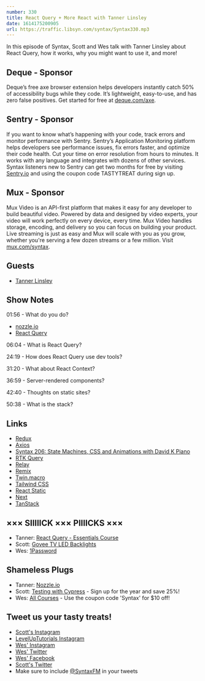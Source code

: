 ```yaml
---
number: 330
title: React Query + More React with Tanner Linsley
date: 1614175200905
url: https://traffic.libsyn.com/syntax/Syntax330.mp3
---
```


In this episode of Syntax, Scott and Wes talk with Tanner Linsley about React Query, how it works, why you might want to use it, and more!

## Deque - Sponsor
Deque’s free axe browser extension helps developers instantly catch 50% of accessibility bugs while they code. It’s lightweight, easy-to-use, and has zero false positives. Get started for free at [deque.com/axe](https://deque.com/axe/?utm_source=syntax&utm_medium=podcast&utm_campaign=axe_extension).

## Sentry - Sponsor
If you want to know what’s happening with your code, track errors and monitor performance with Sentry. Sentry’s Application Monitoring platform helps developers see performance issues, fix errors faster, and optimize their code health. Cut your time on error resolution from hours to minutes. It works with any language and integrates with dozens of other services. Syntax listeners new to Sentry can get two months for free by visiting [Sentry.io](https://sentry.io/) and using the coupon code TASTYTREAT during sign up.

## Mux - Sponsor
Mux Video is an API-first platform that makes it easy for any developer to build beautiful video. Powered by data and designed by video experts, your video will work perfectly on every device, every time. Mux Video handles storage, encoding, and delivery so you can focus on building your product. Live streaming is just as easy and Mux will scale with you as you grow, whether you're serving a few dozen streams or a few million. Visit [mux.com/syntax](https://mux.com/syntax).

## Guests
* [Tanner Linsley](https://tannerlinsley.com/)

## Show Notes
01:56 - What do you do?
* [nozzle.io](https://nozzle.io/)
* [React Query](https://react-query.tanstack.com/)

06:04 - What is React Query?

24:19 - How does React Query use dev tools?

31:20 - What about React Context?

36:59 - Server-rendered components?

42:40 - Thoughts on static sites?

50:38 - What is the stack?

## Links
* [Redux](https://react-redux.js.org/)
* [Axios](https://github.com/axios/axios)
* [Syntax 206: State Machines, CSS and Animations with David K Piano](https://syntax.fm/show/206/state-machines-css-and-animations-with-david-k-piano)
* [RTK Query](https://rtk-query-docs.netlify.app/)
* [Relay](https://relay.dev/)
* [Remix](https://remix.run/)
* [Twin.macro](https://github.com/ben-rogerson/twin.macro)
* [Tailwind CSS](https://tailwindcss.com/)
* [React Static](https://github.com/react-static/react-static)
* [Next](https://nextjs.org/)
* [TanStack](https://tanstack.com/)

## ××× SIIIIICK ××× PIIIICKS ×××
* Tanner: [React Query - Essentials Course](https://learn.tanstack.com/)
* Scott: [Govee TV LED Backlights](https://www.amazon.com/Backlights-Govee-Compatible-Lighting-Calibrate/dp/B07JKVKZX8)
* Wes: [1Password](https://1password.com/)

## Shameless Plugs
* Tanner: [Nozzle.io](https://nozzle.io/)
* Scott: [Testing with Cypress](https://www.leveluptutorials.com/pro) - Sign up for the year and save 25%!
* Wes: [All Courses](https://wesbos.com/courses/) - Use the coupon code 'Syntax' for $10 off!

## Tweet us your tasty treats!
* [Scott's Instagram](https://www.instagram.com/stolinski/)
* [LevelUpTutorials Instagram](https://www.instagram.com/LevelUpTutorials/)
* [Wes' Instagram](https://www.instagram.com/wesbos/)
* [Wes' Twitter](https://twitter.com/wesbos)
* [Wes' Facebook](https://www.facebook.com/wesbos.developer)
* [Scott's Twitter](https://twitter.com/stolinski)
* Make sure to include [@SyntaxFM](https://twitter.com/SyntaxFM) in your tweets
